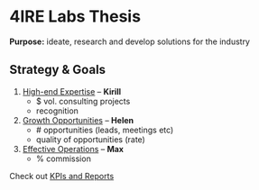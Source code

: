 # 4IRE Labs Thesis

**Purpose:** ideate, research and develop solutions for the industry

## Strategy & Goals

1. [High-end Expertise](expertise.md) – **Kirill**
   * $ vol. consulting projects
   * recognition
2. [Growth Opportunities](opportunities.md) – **Helen**
   * \# opportunities \(leads, meetings etc\)
   * quality of opportunities \(rate\)
3. [Effective Operations](effective-operations.md) – **Max**
   * % commission

Check out [KPIs and Reports](https://docs.google.com/spreadsheets/d/1epM2aFnLFn3F1SnzkvQrVUzJeFgByMQJ7bi5uj2TBbE/edit#gid=274159345)



